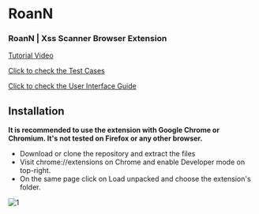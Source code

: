 # RoanN

### RoanN | Xss Scanner Browser Extension

[Tutorial Video](https://www.youtube.com/watch?v=yyH8QZlJz4w)

[Click to check the Test Cases](TestCases.md)

[Click to check the User Interface Guide](UserInterface.md)

## Installation

**It is recommended to use the extension with Google Chrome or Chromium. It's not tested on Firefox or any other browser.**

* Download or clone the repository and extract the files
* Visit chrome://extensions on Chrome and enable Developer mode on top-right.
* On the same page click on Load unpacked and choose the extension's folder. 
  
![1](https://github.com/phlmox/roann/assets/62145317/c3a96c2f-7d98-4e22-9350-095980348c0b)
